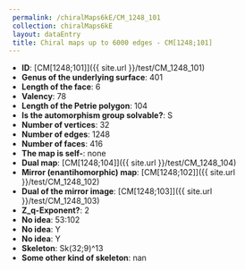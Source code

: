 ```yaml
--- 
 permalink: /chiralMaps6kE/CM_1248_101 
 collection: chiralMaps6kE
 layout: dataEntry
 title: Chiral maps up to 6000 edges - CM[1248;101]
---
```


- **ID**: [CM[1248;101]]({{ site.url }}/test/CM_1248_101)
- **Genus of the underlying surface**: 401
- **Length of the face**: 6
- **Valency**: 78
- **Length of the Petrie polygon**: 104
- **Is the automorphism group solvable?**: S
- **Number of vertices**: 32
- **Number of edges**: 1248
- **Number of faces**: 416
- **The map is self-**: none
- **Dual map**: [CM[1248;104]]({{ site.url }}/test/CM_1248_104)
- **Mirror (enantihomorphic) map**: [CM[1248;102]]({{ site.url }}/test/CM_1248_102)
- **Dual of the mirror image**: [CM[1248;103]]({{ site.url }}/test/CM_1248_103)
- **Z_q-Exponent?**: 2
- **No idea**:  53:102
- **No idea**: Y
- **No idea**: Y
- **Skeleton**: Sk(32;9)^13
- **Some other kind of skeleton**: nan
